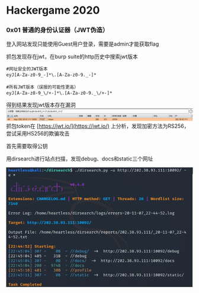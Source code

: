 # Hackergame 2020

### 0x01 普通的身份认证器（JWT伪造）

登入网站发现只能使用Guest用户登录，需要是admin才能获取flag

抓包发现存在jwt，在burp suite的http历史中搜索jwt版本

```
#网址安全的JWT版本
eyJ[A-Za-z0-9_-]*\.[A-Za-z0-9._-]*

#所有JWT版本（误报的可能性更高）
eyJ[A-Za-z0-9_\/+-]*\.[A-Za-z0-9._\/+-]*
```

得到结果发现jwt版本存在漏洞![](/assets/hkg2.png)抓包token在 [https://jwt.io/](https://jwt.io/) 上分析，发现加密方法为RS256，尝试采用HS256的欺骗攻击

首先需要取得公钥

用dirsearch进行站点扫描，发现debug、docs和static三个网址

![](/assets/hkg1.png)

